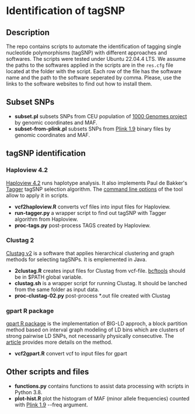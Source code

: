 # Identification of tagSNP 

## Description

The repo contains scripts to automate the identification of tagging single nucleotide polymorphisms (tagSNP) with different approaches and softwares.
The scripts were tested under Ubuntu 22.04.4 LTS. We assume the paths to the softwares applied in the scripts are in the `res.cfg` file located at the folder with the script. Each row of the file has the software name and the path to the software seperated by comma. Please, use the links to the software websites to find out how to install them.

## Subset SNPs 

* **subset.pl** subsets SNPs from CEU population of [1000 Genomes project](https://www.internationalgenome.org) by genomic coordinates and MAF.
* **subset-from-plink.pl** subsets SNPs from [Plink 1.9](https://www.cog-genomics.org/plink) binary files by genomic coordinates and MAF.

## tagSNP identification 

### Haploview 4.2

[Haploview 4.2](https://www.broadinstitute.org/haploview/haploview) runs haplotype analysis. It also implements Paul de Bakker's [Tagger](https://software.broadinstitute.org/mpg/tagger/) tagSNP selection algorithm. The [command line options](https://www.broadinstitute.org/haploview/chapter-3-command-line-options) of the tool allow to apply it in scripts. 

* **vcf2haploview.R** converts vcf files into input files for Haploview.
* **run-tagger.py** a wrapper script to find out tagSNP with Tagger algorithm from Haploview. 
* **proc-tags.py** post-process TAGS created by Haploview.

### Clustag 2

[Clustag v2](https://www.engineeringletters.com/editors/SIAO/CLUSTAG/CLUSTAG.htm) is a software that applies hierarchical clustering and graph methods for selecting tagSNPs. It is emplemented in Java.

* **2clustag.R** creates input files for Clustag from vcf-file. [bcftools]() should be in $PATH global variable. 
* **clustag.sh** is a wrapper script for running Clustag. It should be lanched from the same folder as input data.
* **proc-clustag-02.py** post-process *.out file created with Clustag

### gpart R package

[gpart R package](https://github.com/sunnyeesl/BigLD?tab=readme-ov-file) is the implementation of BIG-LD approch, a block partition method based on interval graph modeling of LD bins which are clusters of strong pairwise LD SNPs, not necessarily physically consecutive.
The [article](https://academic.oup.com/bioinformatics/article/34/3/388/4282661) provides more details on the method.

* **vcf2gpart.R** convert vcf to input files for gpart  

## Other scripts and files

* **functions.py** contains functions to assist data processing with scripts in Python 3.8.
* **plot-hist.R** plot the histogram of MAF (minor allele frequencies) counted with [Plink 1.9](https://www.cog-genomics.org/plink/) --freq argument.